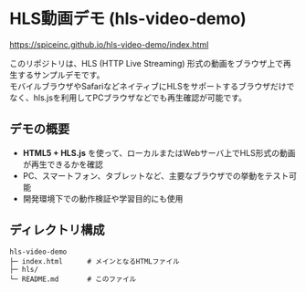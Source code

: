 # HLS動画デモ (hls-video-demo)

https://spiceinc.github.io/hls-video-demo/index.html

このリポジトリは、HLS (HTTP Live Streaming) 形式の動画をブラウザ上で再生するサンプルデモです。  
モバイルブラウザやSafariなどネイティブにHLSをサポートするブラウザだけでなく、hls.jsを利用してPCブラウザなどでも再生確認が可能です。

## デモの概要

- **HTML5 + HLS.js** を使って、ローカルまたはWebサーバ上でHLS形式の動画が再生できるかを確認
- PC、スマートフォン、タブレットなど、主要なブラウザでの挙動をテスト可能
- 開発環境下での動作検証や学習目的にも使用

## ディレクトリ構成

```
hls-video-demo
├─ index.html      # メインとなるHTMLファイル
├─ hls/
└─ README.md       # このファイル
```
 
